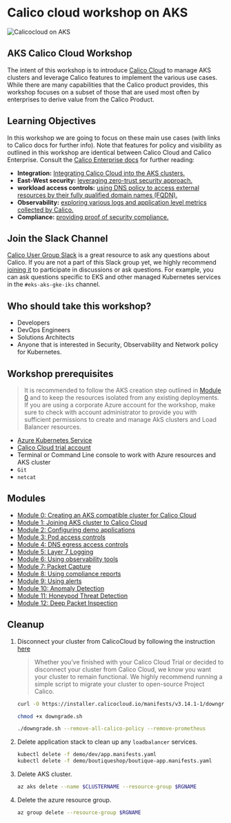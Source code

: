 # Calico cloud workshop on AKS

![Calicocloud on AKS](img/calico-on-aks.png)

## AKS Calico Cloud Workshop

The intent of this workshop is to introduce [Calico Cloud](https://www.calicocloud.io/?utm_campaign=calicocloud&utm_medium=digital&utm_source=microsoft) to manage AKS clusters and leverage Calico features to implement the various use cases. While there are many capabilities that the Calico product provides, this workshop focuses on a subset of those that are used most often by enterprises to derive value from the Calico Product.

## Learning Objectives

In this workshop we are going to focus on these main use cases (with links to Calico docs for further info). Note that features for policy and visibility as outlined in this workshop are identical between Calico Cloud and Calico Enterprise. Consult the [Calico Enterprise docs](https://docs.tigera.io/about/about-calico-enterprise/) for further reading:

- **Integration:** [Integrating Calico Cloud into the AKS clusters.](https://docs.calicocloud.io/install/system-requirements)
- **East-West security:** [leveraging zero-trust security approach.](https://docs.tigera.io/security/adopt-zero-trust)
- **workload access controls:** [using DNS policy to access external resources by their fully qualified domain names (FQDN).](https://docs.calicocloud.io/workload-access/)
- **Observability:** [exploring various logs and application level metrics collected by Calico.](https://docs.calicocloud.io/visibility/)
- **Compliance:** [providing proof of security compliance.](https://docs.calicocloud.io/compliance/overview)

## Join the Slack Channel

[Calico User Group Slack](https://slack.projectcalico.org/) is a great resource to ask any questions about Calico. If you are not a part of this Slack group yet, we highly recommend [joining it](https://slack.projectcalico.org/) to participate in discussions or ask questions. For example, you can ask questions specific to EKS and other managed Kubernetes services in the `#eks-aks-gke-iks` channel.

## Who should take this workshop?

- Developers
- DevOps Engineers
- Solutions Architects
- Anyone that is interested in Security, Observability and Network policy for Kubernetes.

## Workshop prerequisites

>It is recommended to follow the AKS creation step outlined in [Module 0](modules/creating-aks-cluster.md) and to keep the resources isolated from any existing deployments. If you are using a corporate Azure account for the workshop, make sure to check with account administrator to provide you with sufficient permissions to create and manage AkS clusters and Load Balancer resources.

- [Azure Kubernetes Service](https://github.com/Azure/kubernetes-hackfest/blob/master/labs/networking/network-policy/)
- [Calico Cloud trial account](https://www.calicocloud.io/?utm_campaign=calicocloud&utm_medium=digital&utm_source=microsoft)
- Terminal or Command Line console to work with Azure resources and AKS cluster
- `Git`
- `netcat`

## Modules

- [Module 0: Creating an AKS compatible cluster for Calico Cloud](modules/creating-aks-cluster.md)
- [Module 1: Joining AKS cluster to Calico Cloud](modules/joining-aks-to-calico-cloud.md)
- [Module 2: Configuring demo applications](modules/configuring-demo-apps.md)
- [Module 3: Pod access controls](modules/pod-access-controls.md)
- [Module 4: DNS egress access controls](modules/dns-egress-access-controls.md)
- [Module 5: Layer 7 Logging](modules/layer7-logging.md)
- [Module 6: Using observability tools](modules/using-observability-tools.md)
- [Module 7: Packet Capture](modules/packet-capture.md)
- [Module 8: Using compliance reports](modules/using-compliance-reports.md)
- [Module 9: Using alerts](modules/using-alerts.md)
- [Module 10: Anomaly Detection](modules/anomaly-detection.md)
- [Module 11: Honeypod Threat Detection](modules/honeypod-threat-detection.md)
- [Module 12: Deep Packet Inspection](modules/deep-packet-inspection.md)

## Cleanup

1. Disconnect your cluster from CalicoCloud by following the instruction [here](https://docs.calicocloud.io/operations/disconnect)

    >Whether you’ve finished with your Calico Cloud Trial or decided to disconnect your cluster from Calico Cloud, we know you want your cluster to remain functional. We highly recommend running a simple script to migrate your cluster to open-source Project Calico.

    ```bash
    curl -O https://installer.calicocloud.io/manifests/v3.14.1-1/downgrade.sh
    ```

    ```bash
    chmod +x downgrade.sh
    ```

    ```bash
    ./downgrade.sh --remove-all-calico-policy --remove-prometheus
    ```

2. Delete application stack to clean up any `loadbalancer` services.

    ```bash
    kubectl delete -f demo/dev/app.manifests.yaml
    kubectl delete -f demo/boutiqueshop/boutique-app.manifests.yaml
    ```

3. Delete AKS cluster.

    ```bash
    az aks delete --name $CLUSTERNAME --resource-group $RGNAME
    ```

4. Delete the azure resource group.

    ```bash
    az group delete --resource-group $RGNAME
    ```
